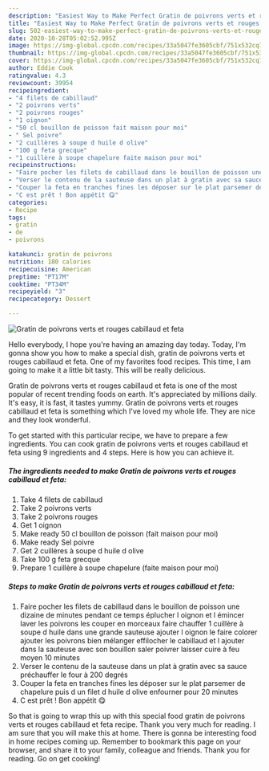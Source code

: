 ```yaml
---
description: "Easiest Way to Make Perfect Gratin de poivrons verts et rouges cabillaud et feta"
title: "Easiest Way to Make Perfect Gratin de poivrons verts et rouges cabillaud et feta"
slug: 502-easiest-way-to-make-perfect-gratin-de-poivrons-verts-et-rouges-cabillaud-et-feta
date: 2020-10-28T05:02:52.995Z
image: https://img-global.cpcdn.com/recipes/33a5047fe3605cbf/751x532cq70/gratin-de-poivrons-verts-et-rouges-cabillaud-et-feta-photo-principale-de-la-recette.jpg
thumbnail: https://img-global.cpcdn.com/recipes/33a5047fe3605cbf/751x532cq70/gratin-de-poivrons-verts-et-rouges-cabillaud-et-feta-photo-principale-de-la-recette.jpg
cover: https://img-global.cpcdn.com/recipes/33a5047fe3605cbf/751x532cq70/gratin-de-poivrons-verts-et-rouges-cabillaud-et-feta-photo-principale-de-la-recette.jpg
author: Eddie Cook
ratingvalue: 4.3
reviewcount: 39954
recipeingredient:
- "4 filets de cabillaud"
- "2 poivrons verts"
- "2 poivrons rouges"
- "1 oignon"
- "50 cl bouillon de poisson fait maison pour moi"
- " Sel poivre"
- "2 cuillères à soupe d huile d olive"
- "100 g feta grecque"
- "1 cuillère à soupe chapelure faite maison pour moi"
recipeinstructions:
- "Faire pocher les filets de cabillaud dans le bouillon de poisson une dizaine de minutes pendant ce temps éplucher l oignon et l émincer laver les poivrons les couper en morceaux faire chauffer 1 cuillère à soupe d huile dans une grande sauteuse ajouter l oignon le faire colorer ajouter les poivrons bien mélanger effilocher le cabillaud et l ajouter dans la sauteuse avec son bouillon saler poivrer laisser cuire à feu moyen 10 minutes"
- "Verser le contenu de la sauteuse dans un plat à gratin avec sa sauce préchauffer le four à 200 degrés"
- "Couper la feta en tranches fines les déposer sur le plat parsemer de chapelure puis d un filet d huile d olive enfourner pour 20 minutes"
- "C est prêt ! Bon appétit 😋"
categories:
- Recipe
tags:
- gratin
- de
- poivrons

katakunci: gratin de poivrons 
nutrition: 180 calories
recipecuisine: American
preptime: "PT17M"
cooktime: "PT34M"
recipeyield: "3"
recipecategory: Dessert

---
```



![Gratin de poivrons verts et rouges cabillaud et feta](https://img-global.cpcdn.com/recipes/33a5047fe3605cbf/751x532cq70/gratin-de-poivrons-verts-et-rouges-cabillaud-et-feta-photo-principale-de-la-recette.jpg)

Hello everybody, I hope you're having an amazing day today. Today, I'm gonna show you how to make a special dish, gratin de poivrons verts et rouges cabillaud et feta. One of my favorites food recipes. This time, I am going to make it a little bit tasty. This will be really delicious.

Gratin de poivrons verts et rouges cabillaud et feta is one of the most popular of recent trending foods on earth. It's appreciated by millions daily. It's easy, it is fast, it tastes yummy. Gratin de poivrons verts et rouges cabillaud et feta is something which I've loved my whole life. They are nice and they look wonderful.




To get started with this particular recipe, we have to prepare a few ingredients. You can cook gratin de poivrons verts et rouges cabillaud et feta using 9 ingredients and 4 steps. Here is how you can achieve it.

<!--inarticleads1-->

##### The ingredients needed to make Gratin de poivrons verts et rouges cabillaud et feta:

1. Take 4 filets de cabillaud
1. Take 2 poivrons verts
1. Take 2 poivrons rouges
1. Get 1 oignon
1. Make ready 50 cl bouillon de poisson (fait maison pour moi)
1. Make ready  Sel poivre
1. Get 2 cuillères à soupe d huile d olive
1. Take 100 g feta grecque
1. Prepare 1 cuillère à soupe chapelure (faite maison pour moi)




<!--inarticleads2-->

##### Steps to make Gratin de poivrons verts et rouges cabillaud et feta:

1. Faire pocher les filets de cabillaud dans le bouillon de poisson une dizaine de minutes pendant ce temps éplucher l oignon et l émincer laver les poivrons les couper en morceaux faire chauffer 1 cuillère à soupe d huile dans une grande sauteuse ajouter l oignon le faire colorer ajouter les poivrons bien mélanger effilocher le cabillaud et l ajouter dans la sauteuse avec son bouillon saler poivrer laisser cuire à feu moyen 10 minutes
1. Verser le contenu de la sauteuse dans un plat à gratin avec sa sauce préchauffer le four à 200 degrés
1. Couper la feta en tranches fines les déposer sur le plat parsemer de chapelure puis d un filet d huile d olive enfourner pour 20 minutes
1. C est prêt ! Bon appétit 😋




So that is going to wrap this up with this special food gratin de poivrons verts et rouges cabillaud et feta recipe. Thank you very much for reading. I am sure that you will make this at home. There is gonna be interesting food in home recipes coming up. Remember to bookmark this page on your browser, and share it to your family, colleague and friends. Thank you for reading. Go on get cooking!
